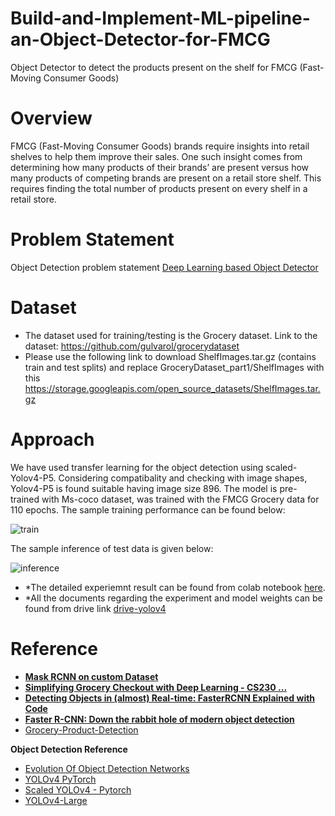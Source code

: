# Build-and-Implement-ML-pipeline-an-Object-Detector-for-FMCG
Object Detector to detect the products present on the shelf for FMCG (Fast-Moving Consumer Goods)

# **Overview**

FMCG (Fast-Moving Consumer Goods) brands require insights into retail shelves to help them improve their sales. One such insight comes from determining how many products of their brands’ are present versus how many products of competing brands are present on a retail store shelf. This requires finding the total number of products present on every shelf in a retail store.


# **Problem Statement**

Object Detection problem statement [Deep Learning based Object Detector](https://drive.google.com/file/d/1yhqChbivg-N5C68uFkCJotf6y6Kr_ZsN/view)

# **Dataset**

* The dataset used for training/testing is the Grocery dataset. Link to the dataset: https://github.com/gulvarol/grocerydataset
* Please use the following link to download ShelfImages.tar.gz (contains train and test splits) and replace GroceryDataset_part1/ShelfImages with this https://storage.googleapis.com/open_source_datasets/ShelfImages.tar.gz

# **Approach**

We have used transfer learning for the object detection using scaled-Yolov4-P5. Considering compatibality and checking with image shapes, Yolov4-P5 is found suitable having image size 896. The model is pre-trained with Ms-coco dataset, was trained with the FMCG Grocery data for 110 epochs. The sample training performance can be found below:

![train](https://github.com/sayan0506/Grocery-Object-Detector-for-FMCG-using-Scaled-YOLOv4-P5/blob/main/images/results.png)

The sample inference of test data is given below:

![inference](https://github.com/sayan0506/Grocery-Object-Detector-for-FMCG-using-Scaled-YOLOv4-P5/blob/main/images/test_batch0_pred.jpg)

* *The detailed experiemnt result can be found from colab notebook [here](https://colab.research.google.com/drive/1Hb1ffz19UWf9kl_3EV9vktiQVvg5hEh4?usp=sharing).
* *All the documents regarding the experiment and model weights can be found from drive link [drive-yolov4](https://drive.google.com/drive/folders/1iN21WGeO0h-kKCTGcRpxFZwe71K3Zqdj?usp=sharing)

# **Reference**

* **[Mask RCNN on custom Dataset ](https://youtu.be/1u-dm5JMH1Q)**
* **[Simplifying Grocery Checkout with Deep Learning - CS230 ...](http://cs230.stanford.edu/projects_fall_2019/reports/26257432.pdf)**
* **[Detecting Objects in (almost) Real-time: FasterRCNN Explained with Code](https://towardsdatascience.com/fasterrcnn-explained-part-1-with-code-599c16568cff)**
* **[Faster R-CNN: Down the rabbit hole of modern object detection](https://tryolabs.com/blog/2018/01/18/faster-r-cnn-down-the-rabbit-hole-of-modern-object-detection/)**
* [Grocery-Product-Detection](https://github.com/sayakpaul/Grocery-Product-Detection)

**Object Detection Reference**

* [Evolution Of Object Detection Networks](https://www.youtube.com/playlist?list=PL1GQaVhO4f_jLxOokW7CS5kY_J1t1T17S)
* [YOLOv4 PyTorch](https://models.roboflow.com/object-detection/yolov4-pytorch)
* [Scaled YOLOv4 - Pytorch](https://models.roboflow.com/object-detection/scaled-yolov4)
* [YOLOv4-Large](https://github.com/WongKinYiu/ScaledYOLOv4)

